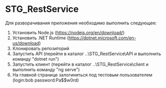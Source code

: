 # STG_RestService

Для разворачивания приложения необходимо выполнить следующее:
1. Установить Node.js (https://nodejs.org/en/download/)
2. Установить .NET Runtime (https://dotnet.microsoft.com/en-us/download)
3. Клонировать репозиторий
4. Запустить API (перейти в каталог ..\STG_RestService\API и выполнить команду "dotnet run")
5. Запустить клиент (перейти в каталог ..\STG_RestService\client и выполнить команду "ng serve")
6. На главной странице залогиниться под тестовым пользователем (login:bob password:Pa$$w0rd)
